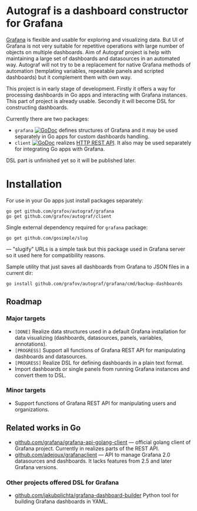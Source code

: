 # Autograf is a dashboard constructor for Grafana

[Grafana](http://grafana.org) is flexible and usable for exploring and visualizing data. But UI of Grafana is not very suitable for repetitive operations with large number of objects on multiple dashboards. Aim of Autograf project is help with maintaining a large set of dashboards and datasources in an automated way. Autograf will not try to be a replacement for native Grafana methods of automation (templating variables, repeatable panels and scripted dashboards) but it complement them with own way.

This project is in early stage of development. Firstly it offers a way for processing dashboards in Go apps and interacting with Grafana instances. This part of project is already usable. Secondly it will become DSL for constructing dashboards. 

Currently there are two packages:

* `grafana` [![GoDoc](https://godoc.org/github.com/grafov/autograf/grafana?status.svg)](https://godoc.org/github.com/grafov/autograf/grafana) defines structures of Grafana and it may be used separately in Go apps for custom dashboards handling. 
* `client` [![GoDoc](https://godoc.org/github.com/grafov/autograf/client?status.svg)](https://godoc.org/github.com/grafov/autograf/client) realizes [HTTP REST API](http://docs.grafana.org/reference/http_api). It also may be used separately for integrating Go apps with Grafana.

DSL part is unfinished yet so it will be published later.

# Installation

For use in your Go apps just install packages separately:

    go get github.com/grafov/autograf/grafana
    go get github.com/grafov/autograf/client

Single external dependency required for `grafana` package:

    go get github.com/gosimple/slug

— "slugify" URLs is a simple task but this package used in Grafana server so it used
here for compatibility reasons.

Sample utility that just saves all dashboards from Grafana to JSON files in a current dir:

    go install github.com/grafov/autograf/grafana/cmd/backup-dashboards

## Roadmap

### Major targets

* `[DONE]` Realize data structures used in a default Grafana installation for data visualizing (dashboards, datasources, panels, variables, annotations).
* `[PROGRESS]` Support all functions of Grafana REST API for manipulating dashboards and datasources.
* `[PROGRESS]` Realize DSL for defining dashboards in a plain text format.
* Import dashboards or single panels from running Grafana instances and convert them to DSL.

### Minor targets

* Support functions of Grafana REST API for manipulating users and organizations.

## Related works in Go

* [github.com/grafana/grafana-api-golang-client](https://github.com/grafana/grafana-api-golang-client) — official golang client of Grafana project. Currently in realizes parts of the REST API.
* [github.com/adejoux/grafanaclient](https://github.com/adejoux/grafanaclient) — API to manage Grafana 2.0 datasources and dashboards. It lacks features from 2.5 and later Grafana versions.

### Other projects offered DSL for Grafana

* [github.com/jakubplichta/grafana-dashboard-builder](https://github.com/jakubplichta/grafana-dashboard-builder) Python tool for building Grafana dashboards in YAML.
